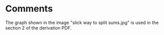 # Comments

The graph shown in the image "slick way to split sums.jpg" is used in the section 2 of the derivation PDF.